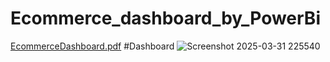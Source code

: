 # Ecommerce_dashboard_by_PowerBi
[EcommerceDashboard.pdf](https://github.com/user-attachments/files/19538996/EcommerceDashboard.pdf)
#Dashboard
![Screenshot 2025-03-31 225540](https://github.com/user-attachments/assets/62b7d4e5-8c19-4df9-9622-28892fb9cfa8)
